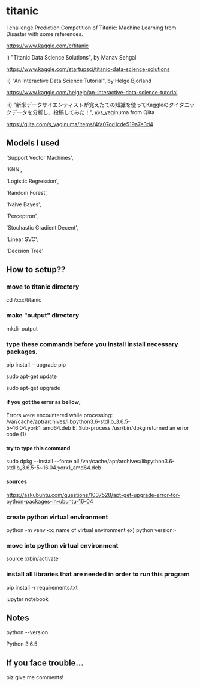 # titanic
I challenge Prediction Competition of Titanic: Machine Learning from Disaster with some references.

https://www.kaggle.com/c/titanic

i) "Titanic Data Science Solutions", by Manav Sehgal

https://www.kaggle.com/startupsci/titanic-data-science-solutions


ii) "An Interactive Data Science Tutorial", by Helge Bjorland

https://www.kaggle.com/helgejo/an-interactive-data-science-tutorial

iii) "新米データサイエンティストが覚えたての知識を使ってKaggleのタイタニックデータを分析し、投稿してみた！", @s_yaginuma from Qiita

https://qiita.com/s_yaginuma/items/4fa07cd1cde519a7e3d4


## Models I used

'Support Vector Machines', 

'KNN', 

'Logistic Regression',

'Random Forest', 

'Naive Bayes', 

'Perceptron', 

'Stochastic Gradient Decent', 

'Linear SVC', 

'Decision Tree'


## How to setup??

### move to titanic directory
cd /xxx/titanic

### make "output" directory
mkdir output

### type these commands before you install install necessary packages.
pip install --upgrade pip

sudo apt-get update

sudo apt-get upgrade

#### if you got the error as bellow;
Errors were encountered while processing:
/var/cache/apt/archives/libpython3.6-stdlib_3.6.5-5~16.04.york1_amd64.deb
E: Sub-process /usr/bin/dpkg returned an error code (1)
#### try to type this command
sudo dpkg --install --force all /var/cache/apt/archives/libpython3.6-stdlib_3.6.5-5~16.04.york1_amd64.deb
#### sources
https://askubuntu.com/questions/1037528/apt-get-upgrade-error-for-python-packages-in-ubuntu-16-04

### create python virtual environment
python -m venv <x: name of virtual environment ex) python version>

### move into python virtual environment
source x/bin/activate

### install all libraries that are needed in order to run this program
pip install -r requirements.txt

jupyter notebook

## Notes
python --version

Python 3.6.5

## If you face trouble...
plz give me comments!

